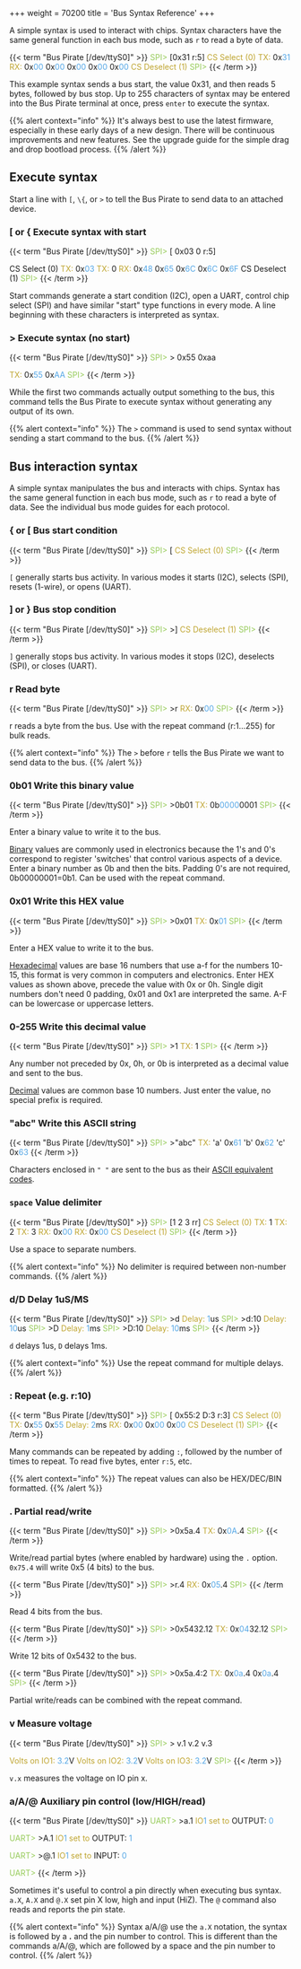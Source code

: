 +++
weight = 70200
title = 'Bus Syntax Reference'
+++

A simple syntax is used to interact with chips. Syntax characters have
the same general function in each bus mode, such as ```r``` to read a byte
of data.

{{< term "Bus Pirate [/dev/ttyS0]" >}}
<span style="color:#96cb59">SPI></span> [0x31 r:5]
<span style="color:#bfa530">CS Select (0)</span>
<span style="color:#bfa530"><span style="color:#bfa530">TX:</span></span> 0x<span style="color:#53a6e6">31</span>
<span style="color:#bfa530"><span style="color:#bfa530">RX:</span></span> 0x<span style="color:#53a6e6">00</span> 0x<span style="color:#53a6e6">00</span> 0x<span style="color:#53a6e6">00</span> 0x<span style="color:#53a6e6">00</span> 0x<span style="color:#53a6e6">00</span>
<span style="color:#bfa530">CS Deselect (1)</span>
<span style="color:#96cb59">SPI></span> 
{{< /term >}}

This example syntax sends a bus start, the value 0x31, and then reads 5
bytes, followed by bus stop. Up to 255 characters of syntax may be
entered into the Bus Pirate terminal at once, press ```enter``` to execute the
syntax.

{{% alert context="info" %}}
It's always best to use the latest firmware, especially in these early days of a new design. There will be continuous improvements and new features. See the upgrade guide for the simple drag and drop bootload process.
{{% /alert %}}

## Execute syntax
Start a line with ```[```, ```\{```, or ```>``` to tell the Bus Pirate to send data to an attached device.
### **[ or \{** Execute syntax with start

{{< term "Bus Pirate [/dev/ttyS0]" >}}
<span style="color:#96cb59">SPI></span> [ 0x03 0 r:5]

CS Select (0)
<span style="color:#bfa530">TX:</span> 0x<span style="color:#53a6e6">03</span> 
<span style="color:#bfa530">TX:</span> 0 
<span style="color:#bfa530">RX:</span> 0x<span style="color:#53a6e6">48</span> 0x<span style="color:#53a6e6">65</span> 0x<span style="color:#53a6e6">6C</span> 0x<span style="color:#53a6e6">6C</span> 0x<span style="color:#53a6e6">6F</span> 
CS Deselect (1)
<span style="color:#96cb59">SPI></span> 
{{< /term >}}

Start commands generate a start condition (I2C), open a UART, control chip select (SPI) and have similar "start" type functions in every mode. A line beginning with these characters is interpreted as syntax.

### **>** Execute syntax (no start)

{{< term "Bus Pirate [/dev/ttyS0]" >}}
<span style="color:#96cb59">SPI></span> > 0x55 0xaa

<span style="color:#bfa530">TX:</span> 0x<span style="color:#53a6e6">55</span> 0x<span style="color:#53a6e6">AA</span> 
<span style="color:#96cb59">SPI></span> 
{{< /term >}}

While the first two commands actually output something to the bus, this command tells the Bus Pirate to execute syntax without generating any output of its own.

{{% alert context="info" %}}
The ```>``` command is used to send syntax without sending a start command to the bus.
{{% /alert %}}

## Bus interaction syntax 

A simple syntax manipulates the bus and interacts with chips.
Syntax has the same general function in each bus mode, such as
```r``` to read a byte of data. See the individual bus mode guides for
each protocol.

### **\{ or [** Bus start condition

{{< term "Bus Pirate [/dev/ttyS0]" >}}
<span style="color:#96cb59">SPI></span> [
<span style="color:#bfa530">CS Select (0)</span>
<span style="color:#96cb59">SPI></span>
{{< /term >}}

```[``` generally starts bus activity. In various modes it starts (I2C),
selects (SPI), resets (1-wire), or opens (UART).

### **] or }** Bus stop condition

{{< term "Bus Pirate [/dev/ttyS0]" >}}
<span style="color:#96cb59">SPI></span> >]
<span style="color:#bfa530">CS Deselect (1)</span>
<span style="color:#96cb59">SPI></span> 
{{< /term >}}

```]``` generally stops bus activity. In various modes it stops (I2C), deselects
(SPI), or closes (UART).

### **r** Read byte 
{{< term "Bus Pirate [/dev/ttyS0]" >}}
<span style="color:#96cb59">SPI></span> >r
<span style="color:#bfa530"><span style="color:#bfa530">RX:</span></span> 0x<span style="color:#53a6e6">00</span>
<span style="color:#96cb59">SPI></span> 
{{< /term >}}


r reads a byte from the bus. Use with the
repeat command (r:1...255) for bulk reads.

{{% alert context="info" %}}
The ```>``` before ```r``` tells the Bus Pirate we want to send data to the bus.
{{% /alert %}}

### **0b01** Write this binary value 

{{< term "Bus Pirate [/dev/ttyS0]" >}}
<span style="color:#96cb59">SPI></span> >0b01
<span style="color:#bfa530"><span style="color:#bfa530">TX:</span></span> 0b<span style="color:#53a6e6">0000</span>0001
<span style="color:#96cb59">SPI></span> 
{{< /term >}}

Enter a binary value to write it to the bus.

[Binary](http://en.wikipedia.org/wiki/Binary_numeral_system) values are
commonly used in electronics because the 1's and 0's correspond to
register 'switches' that control various aspects of a device. Enter a
binary number as 0b and then the bits. Padding 0's are not required,
0b00000001=0b1. Can be used with the repeat command.

### **0x01** Write this HEX value 

{{< term "Bus Pirate [/dev/ttyS0]" >}}
<span style="color:#96cb59">SPI></span> >0x01
<span style="color:#bfa530"><span style="color:#bfa530">TX:</span></span> 0x<span style="color:#53a6e6">01</span>
<span style="color:#96cb59">SPI></span> 
{{< /term >}}

Enter a HEX value to write it to the bus.

[Hexadecimal](http://en.wikipedia.org/wiki/Hexadecimal) values are base
16 numbers that use a-f for the numbers 10-15, this format is very
common in computers and electronics. Enter HEX values as shown above,
precede the value with 0x or 0h. Single digit numbers don't need 0
padding, 0x01 and 0x1 are interpreted the same. A-F can be lowercase or
uppercase letters.

### **0-255** Write this decimal value

{{< term "Bus Pirate [/dev/ttyS0]" >}}
<span style="color:#96cb59">SPI></span> >1
<span style="color:#bfa530"><span style="color:#bfa530">TX:</span></span> 1
<span style="color:#96cb59">SPI></span>
{{< /term >}}

Any number not preceded by 0x, 0h, or 0b is interpreted as a decimal value and sent to the bus.

[Decimal](http://en.wikipedia.org/wiki/Decimal) values are common base
10 numbers. Just enter the value, no special prefix is required.

### **"abc"** Write this ASCII string 

{{< term "Bus Pirate [/dev/ttyS0]" >}}
<span style="color:#96cb59">SPI></span> >"abc"
<span style="color:#bfa530"><span style="color:#bfa530">TX:</span></span> 'a' 0x<span style="color:#53a6e6">61</span> 'b' 0x<span style="color:#53a6e6">62</span> 'c' 0x<span style="color:#53a6e6">63</span> 
{{< /term >}}

Characters enclosed in ```" "``` are sent to the bus as their [ASCII equivalent codes](https://en.wikipedia.org/wiki/ASCII).

### **```space```** Value delimiter

{{< term "Bus Pirate [/dev/ttyS0]" >}}
<span style="color:#96cb59">SPI></span> [1 2 3  rr]
<span style="color:#bfa530">CS Select (0)</span>
<span style="color:#bfa530"><span style="color:#bfa530">TX:</span></span> 1
<span style="color:#bfa530"><span style="color:#bfa530">TX:</span></span> 2
<span style="color:#bfa530"><span style="color:#bfa530">TX:</span></span> 3
<span style="color:#bfa530"><span style="color:#bfa530">RX:</span></span> 0x<span style="color:#53a6e6">00</span>
<span style="color:#bfa530"><span style="color:#bfa530">RX:</span></span> 0x<span style="color:#53a6e6">00</span>
<span style="color:#bfa530">CS Deselect (1)</span>
<span style="color:#96cb59">SPI></span>
{{< /term >}}

Use a space to separate numbers. 

{{% alert context="info" %}}
No delimiter is required between non-number commands.
{{% /alert %}}

### **d/D** Delay 1uS/MS 

{{< term "Bus Pirate [/dev/ttyS0]" >}}
<span style="color:#96cb59">SPI></span> >d
<span style="color:#bfa530"><span style="color:#bfa530">Delay:</span></span> <span style="color:#53a6e6">1</span>us
<span style="color:#96cb59">SPI></span> >d:10
<span style="color:#bfa530"><span style="color:#bfa530">Delay:</span></span> <span style="color:#53a6e6">10</span>us
<span style="color:#96cb59">SPI></span> >D
<span style="color:#bfa530"><span style="color:#bfa530">Delay:</span></span> <span style="color:#53a6e6">1</span>ms
<span style="color:#96cb59">SPI></span> >D:10
<span style="color:#bfa530"><span style="color:#bfa530">Delay:</span></span> <span style="color:#53a6e6">10</span>ms
<span style="color:#96cb59">SPI></span> 
{{< /term >}}

```d``` delays 1us, ```D``` delays 1ms. 

{{% alert context="info" %}}
Use the repeat command for multiple delays.
{{% /alert %}}

### **:** Repeat (e.g. r:10) 

{{< term "Bus Pirate [/dev/ttyS0]" >}}
<span style="color:#96cb59">SPI></span> [ 0x55:2 D:3 r:3]
<span style="color:#bfa530">CS Select (0)</span>
<span style="color:#bfa530"><span style="color:#bfa530">TX:</span></span> 0x<span style="color:#53a6e6">55</span> 0x<span style="color:#53a6e6">55</span>
<span style="color:#bfa530"><span style="color:#bfa530">Delay:</span></span> <span style="color:#53a6e6">2</span>ms
<span style="color:#bfa530"><span style="color:#bfa530">RX:</span></span> 0x<span style="color:#53a6e6">00</span> 0x<span style="color:#53a6e6">00</span> 0x<span style="color:#53a6e6">00</span>
<span style="color:#bfa530">CS Deselect (1)</span>
<span style="color:#96cb59">SPI></span> 
{{< /term >}}

Many commands can be repeated by adding ```:```, followed by the number of times to repeat. To read five bytes, enter ```r:5```, etc. 

{{% alert context="info" %}}
The repeat values can also be HEX/DEC/BIN formatted.
{{% /alert %}}

### **.** Partial read/write

{{< term "Bus Pirate [/dev/ttyS0]" >}}
<span style="color:#96cb59">SPI></span> >0x5a.4
<span style="color:#bfa530"><span style="color:#bfa530">TX:</span></span> 0x<span style="color:#53a6e6">0A</span>.4
<span style="color:#96cb59">SPI></span>
{{< /term >}}

Write/read partial bytes (where enabled by hardware) using the ```.``` option. ```0x75.4``` will write 0x5 (4 bits) to the bus. 

{{< term "Bus Pirate [/dev/ttyS0]" >}}
<span style="color:#96cb59">SPI></span> >r.4
<span style="color:#bfa530"><span style="color:#bfa530">RX:</span></span> 0x<span style="color:#53a6e6">05</span>.4
<span style="color:#96cb59">SPI></span>
{{< /term >}}

Read 4 bits from the bus.

{{< term "Bus Pirate [/dev/ttyS0]" >}}
<span style="color:#96cb59">SPI></span> >0x5432.12
<span style="color:#bfa530"><span style="color:#bfa530">TX:</span></span> 0x<span style="color:#53a6e6">04</span>32.12
<span style="color:#96cb59">SPI></span>
{{< /term >}}

Write 12 bits of 0x5432 to the bus.

{{< term "Bus Pirate [/dev/ttyS0]" >}}
<span style="color:#96cb59">SPI></span> >0x5a.4:2
<span style="color:#bfa530"><span style="color:#bfa530">TX:</span></span> 0x<span style="color:#53a6e6">0a</span>.4 0x<span style="color:#53a6e6">0a</span>.4
<span style="color:#96cb59">SPI></span> 
{{< /term >}}

Partial write/reads can be combined with the repeat command.

### **v** Measure voltage

{{< term "Bus Pirate [/dev/ttyS0]" >}}
<span style="color:#96cb59">SPI></span> > v.1 v.2 v.3

<span style="color:#bfa530">Volts on IO1:</span> <span style="color:#53a6e6">3.2</span>V
<span style="color:#bfa530">Volts on IO2:</span> <span style="color:#53a6e6">3.2</span>V
<span style="color:#bfa530">Volts on IO3:</span> <span style="color:#53a6e6">3.2</span>V
<span style="color:#96cb59">SPI></span> 
{{< /term >}}

```v.x``` measures the voltage on IO pin x.

### **a/A/@** Auxiliary pin control (low/HIGH/read)

{{< term "Bus Pirate [/dev/ttyS0]" >}}
<span style="color:#96cb59">UART></span> >a.1
<span style="color:#bfa530">IO<span style="color:#53a6e6">1<span style="color:#bfa530"> set to</span></span></span> OUTPUT: <span style="color:#53a6e6">0</span>

<span style="color:#96cb59">UART></span> >A.1
<span style="color:#bfa530">IO<span style="color:#53a6e6">1<span style="color:#bfa530"> set to</span></span></span> OUTPUT: <span style="color:#53a6e6">1</span>

<span style="color:#96cb59">UART></span> >@.1
<span style="color:#bfa530">IO<span style="color:#53a6e6">1<span style="color:#bfa530"> set to</span></span></span> INPUT: <span style="color:#53a6e6">0</span>

<span style="color:#96cb59">UART></span>
{{< /term >}}

Sometimes it's useful to control a pin directly when executing bus syntax. ```a.X```, ```A.X``` and ```@.X``` set pin X low, high and input (HiZ). The ```@``` command also reads and reports the pin state.

{{% alert context="info" %}}
Syntax a/A/@ use the ```a.X``` notation, the syntax is followed by a **.** and the pin number to control. This is different than the commands a/A/@, which are followed by a space and the pin number to control.
{{% /alert %}}


